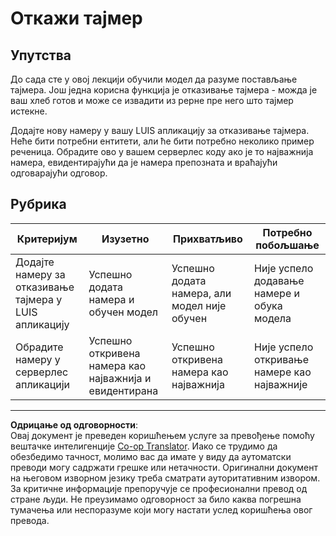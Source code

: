 <!--
CO_OP_TRANSLATOR_METADATA:
{
  "original_hash": "5a7262a0c48dfacdfe1ff91b20bf16fd",
  "translation_date": "2025-08-28T12:39:01+00:00",
  "source_file": "6-consumer/lessons/2-language-understanding/assignment.md",
  "language_code": "sr"
}
-->
# Откажи тајмер

## Упутства

До сада сте у овој лекцији обучили модел да разуме постављање тајмера. Још једна корисна функција је отказивање тајмера - можда је ваш хлеб готов и може се извадити из рерне пре него што тајмер истекне.

Додајте нову намеру у вашу LUIS апликацију за отказивање тајмера. Неће бити потребни ентитети, али ће бити потребно неколико пример реченица. Обрадите ово у вашем серверлес коду ако је то најважнија намера, евидентирајући да је намера препозната и враћајући одговарајући одговор.

## Рубрика

| Критеријум | Изузетно | Прихватљиво | Потребно побољшање |
| ---------- | -------- | ----------- | ------------------ |
| Додајте намеру за отказивање тајмера у LUIS апликацију | Успешно додата намера и обучен модел | Успешно додата намера, али модел није обучен | Није успело додавање намере и обука модела |
| Обрадите намеру у серверлес апликацији | Успешно откривена намера као најважнија и евидентирана | Успешно откривена намера као најважнија | Није успело откривање намере као најважније |

---

**Одрицање од одговорности**:  
Овај документ је преведен коришћењем услуге за превођење помоћу вештачке интелигенције [Co-op Translator](https://github.com/Azure/co-op-translator). Иако се трудимо да обезбедимо тачност, молимо вас да имате у виду да аутоматски преводи могу садржати грешке или нетачности. Оригинални документ на његовом изворном језику треба сматрати ауторитативним извором. За критичне информације препоручује се професионални превод од стране људи. Не преузимамо одговорност за било каква погрешна тумачења или неспоразуме који могу настати услед коришћења овог превода.